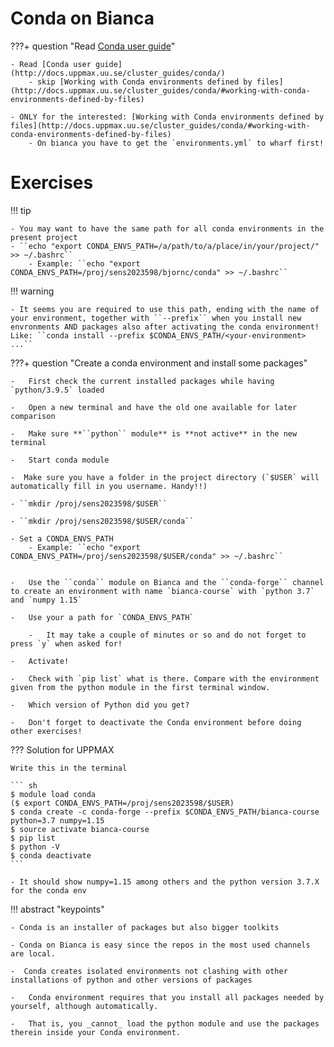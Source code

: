 # Conda on Bianca

???+ question "Read [Conda user guide](http://docs.uppmax.uu.se/cluster_guides/conda/)"

    - Read [Conda user guide](http://docs.uppmax.uu.se/cluster_guides/conda/)
        - skip [Working with Conda environments defined by files](http://docs.uppmax.uu.se/cluster_guides/conda/#working-with-conda-environments-defined-by-files)
    
    - ONLY for the interested: [Working with Conda environments defined by files](http://docs.uppmax.uu.se/cluster_guides/conda/#working-with-conda-environments-defined-by-files)
        - On bianca you have to get the `environments.yml` to wharf first!

# Exercises

!!! tip

    - You may want to have the same path for all conda environments in the present project
    - ``echo "export CONDA_ENVS_PATH=/a/path/to/a/place/in/your/project/" >> ~/.bashrc`` 
        - Example: ``echo "export CONDA_ENVS_PATH=/proj/sens2023598/bjornc/conda" >> ~/.bashrc``

!!! warning

    - It seems you are required to use this path, ending with the name of your environment, together with ``--prefix`` when you install new envronments AND packages also after activating the conda environment!
    Like: ``conda install --prefix $CONDA_ENVS_PATH/<your-environment> ...``


???+ question "Create a conda environment and install some packages"

    -   First check the current installed packages while having `python/3.9.5` loaded

    -   Open a new terminal and have the old one available for later comparison

    -   Make sure **``python`` module** is **not active** in the new terminal

    -   Start conda module

    -  Make sure you have a folder in the project directory (`$USER` will automatically fill in you username. Handy!!)

    - ``mkdir /proj/sens2023598/$USER``

    - ``mkdir /proj/sens2023598/$USER/conda``
    
    - Set a CONDA_ENVS_PATH
        - Example: ``echo "export CONDA_ENVS_PATH=/proj/sens2023598/$USER/conda" >> ~/.bashrc``


    -   Use the ``conda`` module on Bianca and the ``conda-forge`` channel to create an environment with name `bianca-course` with `python 3.7` and `numpy 1.15`

    -   Use your a path for `CONDA_ENVS_PATH`
        
        -   It may take a couple of minutes or so and do not forget to press `y` when asked for!

    -   Activate!

    -   Check with `pip list` what is there. Compare with the environment given from the python module in the first terminal window.

    -   Which version of Python did you get?

    -   Don't forget to deactivate the Conda environment before doing other exercises!


??? Solution for UPPMAX

    Write this in the terminal

    ``` sh
    $ module load conda
    ($ export CONDA_ENVS_PATH=/proj/sens2023598/$USER)
    $ conda create -c conda-forge --prefix $CONDA_ENVS_PATH/bianca-course python=3.7 numpy=1.15
    $ source activate bianca-course
    $ pip list
    $ python -V
    $ conda deactivate
    ```

    - It should show numpy=1.15 among others and the python version 3.7.X for the conda env





!!! abstract "keypoints"
    
    - Conda is an installer of packages but also bigger toolkits

    - Conda on Bianca is easy since the repos in the most used channels are local.

    -  Conda creates isolated environments not clashing with other installations of python and other versions of packages

    -   Conda environment requires that you install all packages needed by yourself, although automatically.
    
    -   That is, you _cannot_ load the python module and use the packages therein inside your Conda environment.

